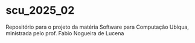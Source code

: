 # scu_2025_02
Repositório para o projeto da matéria Software para Computação Ubíqua, ministrada pelo prof. Fabio Nogueira de Lucena
